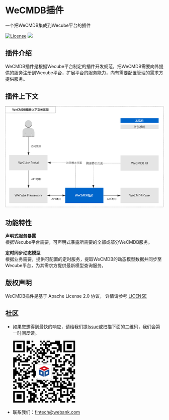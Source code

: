 # WeCMDB插件

一个把WeCMDB集成到Wecube平台的插件

[![License](https://img.shields.io/badge/License-Apache%202.0-blue.svg)](https://opensource.org/licenses/Apache-2.0)
![](https://img.shields.io/badge/language-java-orange.svg)

## 插件介绍
WeCMDB插件是根据Wecube平台制定的插件开发规范，把WeCMDB需要向外提供的服务注册到Wecube平台，扩展平台的服务能力，向有需要配置管理的需求方提供服务。

## 插件上下文

<img src="wiki/images/wecmdb_system_context_diagram.png"/>

## 功能特性
**声明式服务暴露**  
根据Wecube平台需要，可声明式暴露所需要的全部或部分WeCMDB服务。  

**定时同步动态模型**  
根据业务需要，提供可配置的定时服务，提取WeCMDB的动态模型数据并同步至Wecube平台，为其需求方提供最新模型查询服务。

## 版权声明
WeCMDB插件是基于 Apache License 2.0 协议， 详情请参考
[LICENSE](LICENSE)

## 社区
- 如果您想得到最快的响应，请给我们提[Issue](https://github.com/WeBankPartners/wecube-plugins-wecmdb/issues/new/choose)或扫描下面的二维码，我们会第一时间反馈。

	<div align="left">
	<img src="wiki/images/wecube_qr_code.png"  height="200" width="200">
	</div>


- 联系我们：fintech@webank.com

